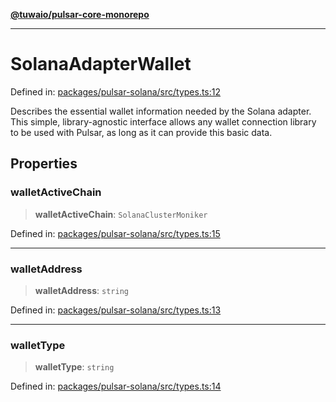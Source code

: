 [**@tuwaio/pulsar-core-monorepo**](../../../README.md)

***

# SolanaAdapterWallet

Defined in: [packages/pulsar-solana/src/types.ts:12](https://github.com/TuwaIO/pulsar-core/blob/bbb9e2e0f0f23382d49e10f4e6c8ee38979bf353/packages/pulsar-solana/src/types.ts#L12)

Describes the essential wallet information needed by the Solana adapter.
This simple, library-agnostic interface allows any wallet connection library
to be used with Pulsar, as long as it can provide this basic data.

## Properties

### walletActiveChain

> **walletActiveChain**: `SolanaClusterMoniker`

Defined in: [packages/pulsar-solana/src/types.ts:15](https://github.com/TuwaIO/pulsar-core/blob/bbb9e2e0f0f23382d49e10f4e6c8ee38979bf353/packages/pulsar-solana/src/types.ts#L15)

***

### walletAddress

> **walletAddress**: `string`

Defined in: [packages/pulsar-solana/src/types.ts:13](https://github.com/TuwaIO/pulsar-core/blob/bbb9e2e0f0f23382d49e10f4e6c8ee38979bf353/packages/pulsar-solana/src/types.ts#L13)

***

### walletType

> **walletType**: `string`

Defined in: [packages/pulsar-solana/src/types.ts:14](https://github.com/TuwaIO/pulsar-core/blob/bbb9e2e0f0f23382d49e10f4e6c8ee38979bf353/packages/pulsar-solana/src/types.ts#L14)
